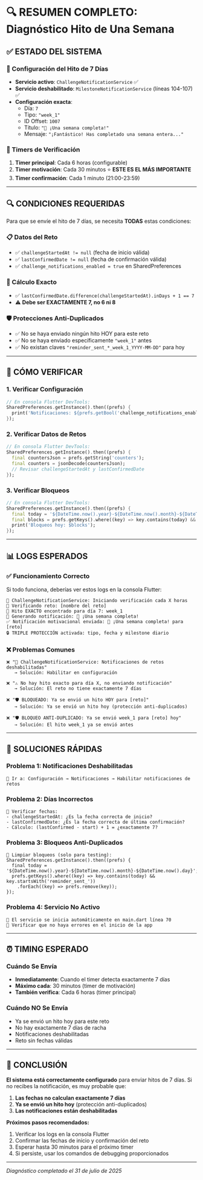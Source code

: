 # 🔍 RESUMEN COMPLETO: Diagnóstico Hito de Una Semana

## ✅ ESTADO DEL SISTEMA

### **🎯 Configuración del Hito de 7 Días**
- **Servicio activo**: `ChallengeNotificationService` ✅
- **Servicio deshabilitado**: `MilestoneNotificationService` (líneas 104-107) ✅
- **Configuración exacta**: 
  - Día: `7`
  - Tipo: `"week_1"`
  - ID Offset: `1007`
  - Título: `"🌟 ¡Una semana completa!"`
  - Mensaje: `"¡Fantástico! Has completado una semana entera..."`

### **🔄 Timers de Verificación**
1. **Timer principal**: Cada 6 horas (configurable)
2. **Timer motivación**: Cada 30 minutos ⭐ **ESTE ES EL MÁS IMPORTANTE**
3. **Timer confirmación**: Cada 1 minuto (21:00-23:59)

---

## 🔍 CONDICIONES REQUERIDAS

Para que se envíe el hito de 7 días, se necesita **TODAS** estas condiciones:

### **📋 Datos del Reto**
- ✅ `challengeStartedAt != null` (fecha de inicio válida)
- ✅ `lastConfirmedDate != null` (fecha de confirmación válida)
- ✅ `challenge_notifications_enabled = true` en SharedPreferences

### **🧮 Cálculo Exacto**
- ✅ `lastConfirmedDate.difference(challengeStartedAt).inDays + 1 == 7`
- ⚠️ **Debe ser EXACTAMENTE 7, no 6 ni 8**

### **🛡️ Protecciones Anti-Duplicados**
- ✅ No se haya enviado ningún hito HOY para este reto
- ✅ No se haya enviado específicamente `"week_1"` antes
- ✅ No existan claves `"reminder_sent_*_week_1_YYYY-MM-DD"` para hoy

---

## 🔧 CÓMO VERIFICAR

### **1. Verificar Configuración**
```dart
// En consola Flutter DevTools:
SharedPreferences.getInstance().then((prefs) {
  print('Notificaciones: ${prefs.getBool('challenge_notifications_enabled')}');
});
```

### **2. Verificar Datos de Retos**
```dart
// En consola Flutter DevTools:
SharedPreferences.getInstance().then((prefs) {
  final countersJson = prefs.getString('counters');
  final counters = jsonDecode(countersJson);
  // Revisar challengeStartedAt y lastConfirmedDate
});
```

### **3. Verificar Bloqueos**
```dart
// En consola Flutter DevTools:
SharedPreferences.getInstance().then((prefs) {
  final today = '${DateTime.now().year}-${DateTime.now().month}-${DateTime.now().day}';
  final blocks = prefs.getKeys().where((key) => key.contains(today) && key.startsWith('reminder_sent_'));
  print('Bloqueos hoy: $blocks');
});
```

---

## 📊 LOGS ESPERADOS

### **✅ Funcionamiento Correcto**
Si todo funciona, deberías ver estos logs en la consola Flutter:

```
💪 ChallengeNotificationService: Iniciando verificación cada X horas
🔔 Verificando reto: [nombre del reto]
🎯 Hito EXACTO encontrado para día 7: week_1
🔔 Generando notificación: 🌟 ¡Una semana completa!
✅ Notificación motivacional enviada: 🌟 ¡Una semana completa! para [reto]
🔒 TRIPLE PROTECCIÓN activada: tipo, fecha y milestone diario
```

### **❌ Problemas Comunes**
```
❌ "🔕 ChallengeNotificationService: Notificaciones de retos deshabilitadas"
   → Solución: Habilitar en configuración

❌ "⚠️ No hay hito exacto para día X, no enviando notificación"
   → Solución: El reto no tiene exactamente 7 días

❌ "🛡️ BLOQUEADO: Ya se envió un hito HOY para [reto]"
   → Solución: Ya se envió un hito hoy (protección anti-duplicados)

❌ "🛡️ BLOQUEO ANTI-DUPLICADO: Ya se envió week_1 para [reto] hoy"
   → Solución: El hito week_1 ya se envió antes
```

---

## 🚀 SOLUCIONES RÁPIDAS

### **Problema 1: Notificaciones Deshabilitadas**
```
🔧 Ir a: Configuración → Notificaciones → Habilitar notificaciones de retos
```

### **Problema 2: Días Incorrectos**
```
🔧 Verificar fechas:
- challengeStartedAt: ¿Es la fecha correcta de inicio?
- lastConfirmedDate: ¿Es la fecha correcta de última confirmación?
- Cálculo: (lastConfirmed - start) + 1 = ¿exactamente 7?
```

### **Problema 3: Bloqueos Anti-Duplicados**
```
🔧 Limpiar bloqueos (solo para testing):
SharedPreferences.getInstance().then((prefs) {
  final today = '${DateTime.now().year}-${DateTime.now().month}-${DateTime.now().day}';
  prefs.getKeys().where((key) => key.contains(today) && key.startsWith('reminder_sent_'))
    .forEach((key) => prefs.remove(key));
});
```

### **Problema 4: Servicio No Activo**
```
🔧 El servicio se inicia automáticamente en main.dart línea 70
🔧 Verificar que no haya errores en el inicio de la app
```

---

## ⏰ TIMING ESPERADO

### **Cuándo Se Envía**
- **Inmediatamente**: Cuando el timer detecta exactamente 7 días
- **Máximo cada**: 30 minutos (timer de motivación)
- **También verifica**: Cada 6 horas (timer principal)

### **Cuándo NO Se Envía**
- Ya se envió un hito hoy para este reto
- No hay exactamente 7 días de racha
- Notificaciones deshabilitadas
- Reto sin fechas válidas

---

## 🎯 CONCLUSIÓN

**El sistema está correctamente configurado** para enviar hitos de 7 días. Si no recibes la notificación, es muy probable que:

1. **Las fechas no calculan exactamente 7 días**
2. **Ya se envió un hito hoy** (protección anti-duplicados)
3. **Las notificaciones están deshabilitadas**

**Próximos pasos recomendados:**
1. Verificar los logs en la consola Flutter
2. Confirmar las fechas de inicio y confirmación del reto
3. Esperar hasta 30 minutos para el próximo timer
4. Si persiste, usar los comandos de debugging proporcionados

---

*Diagnóstico completado el 31 de julio de 2025*
